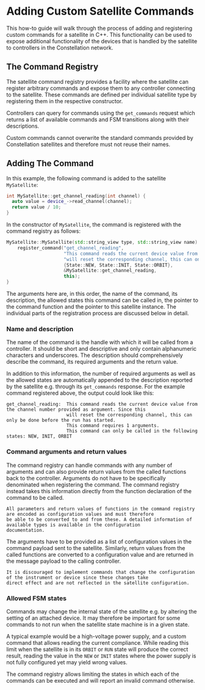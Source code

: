 # Adding Custom Satellite Commands

This how-to guide will walk through the process of adding and registering custom commands for a satellite in C++.
This functionality can be used to expose additional functionality of the devices that is handled by the satellite to
controllers in the Constellation network.

## The Command Registry

The satellite command registry provides a facility where the satellite can register arbitrary commands and expose them
to any controller connecting to the satellite. These commands are defined per individual satellite type by registering them
in the respective constructor.

Controllers can query for commands using the `get_commands` request which returns a list of available commands and FSM
transitions along with their descriptions.

Custom commands cannot overwrite the standard commands provided by Constellation satellites and therefore must not reuse
their names.

## Adding The Command

In this example, the following command is added to the satellite `MySatellite`:

```cpp
int MySatellite::get_channel_reading(int channel) {
  auto value = device_->read_channel(channel);
  return value / 10;
}
```

In the constructor of `MySatellite`, the command is registered with the command registry as follows:

```cpp
MySatellite::MySatellite(std::string_view type, std::string_view name) : Satellite(type, name) {
    register_command("get_channel_reading",
                     "This command reads the current device value from the channel number provided as argument. Since this"
                     "will reset the corresponding channel, this can only be done before the run has started.",
                     {State::NEW, State::INIT, State::ORBIT},
                     &MySatellite::get_channel_reading,
                     this);
}
```

The arguments here are, in this order, the name of the command, its description, the allowed states this command can be
called in, the pointer to the command function and the pointer to this satellite instance. The individual parts of the
registration process are discussed below in detail.

### Name and description

The name of the command is the handle with which it will be called from a controller. It should be short and descriptive and
only contain alphanumeric characters and underscores. The description should comprehensively describe the command, its
required arguments and the return value.

In addition to this information, the number of required arguments as well as the allowed states are automatically appended
to the description reported by the satellite e.g. through its `get_commands` response. For the example command registered
above, the output could look like this:

```text
get_channel_reading:  This command reads the current device value from the channel number provided as argument. Since this
                      will reset the corresponding channel, this can only be done before the run has started.
                      This command requires 1 arguments.
                      This command can only be called in the following states: NEW, INIT, ORBIT
```

### Command arguments and return values

The command registry can handle commands with any number of arguments and can also provide return values from the called
functions back to the controller. Arguments do not have to be specifically denominated when registering the command. The
command registry instead takes this information directly from the function declaration of the command to be called.

```{note}
All parameters and return values of functions in the command registry are encoded as configuration values and must therefore
be able to be converted to and from these. A detailed information of available types is available in the configuration
documentation.
```

The arguments have to be provided as a list of configuration values in the command payload sent to the satellite. Similarly,
return values from the called functions are converted to a configuration value and are returned in the message payload to
the calling controller.

```{warning}
It is discouraged to implement commands that change the configuration of the instrument or device since these changes take
direct effect and are not reflected in the satellite configuration.
```

### Allowed FSM states

Commands may change the internal state of the satellite e.g. by altering the setting of an attached device. It may therefore
be important for some commands to not run when the satellite state machine is in a given state.

A typical example would be a high-voltage power supply, and a custom command that allows reading the current compliance.
While reading this limit when the satellite is in its `ORBIT` or `RUN` state will produce the correct result, reading the
value in the `NEW` or `INIT` states where the power supply is not fully configured yet may yield wrong values.

The command registry allows limiting the states in which each of the commands can be executed and will report an invalid
command otherwise.
